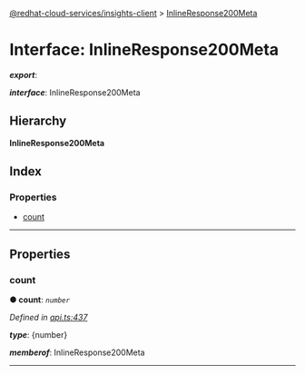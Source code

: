 [@redhat-cloud-services/insights-client](../README.md) > [InlineResponse200Meta](../interfaces/inlineresponse200meta.md)

# Interface: InlineResponse200Meta

*__export__*: 

*__interface__*: InlineResponse200Meta

## Hierarchy

**InlineResponse200Meta**

## Index

### Properties

* [count](inlineresponse200meta.md#count)

---

## Properties

<a id="count"></a>

###  count

**● count**: *`number`*

*Defined in [api.ts:437](https://github.com/karelhala/javascript-clients/blob/master/packages/insights/api.ts#L437)*

*__type__*: {number}

*__memberof__*: InlineResponse200Meta

___

